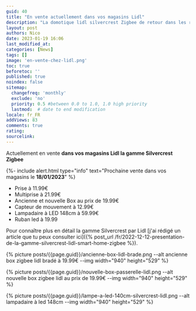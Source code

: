 ```yaml
---
guid: 40
title: "En vente actuellement dans vos magasins Lidl"
description: "La domotique lidl silvercrest Zigbee de retour dans les rayons est en vente actuellement dans vos magasins Lidl"
layout: post
authors: Nico
date: 2023-01-19 16:06
last_modified_at: 
categories: [News]
tags: []
image: 'en-vente-chez-lidl.png'
toc: true
beforetoc: ''
published: true
noindex: false
sitemap:
  changefreq: 'monthly'
  exclude: 'no'
  priority: 0.5 #between 0.0 to 1.0, 1.0 high priority
  lastmod:  # date to end modification
locale: fr_FR
addViews: 83
comments: true
rating:  
sourcelink:
---
```


Actuellement en vente **dans vos magasins Lidl la gamme Silvercrest Zigbee**

{%- include alert.html type="info" text="Prochaine vente dans vos magasins le <b>18/01/2023</b>" %}

- Prise à 11.99€ 
- Multiprise à 21.99€
- Ancienne et nouvelle Box au prix de 19.99€
- Capteur de mouvement à 12.99€ 
- Lampadaire à LED 148cm à 59.99€
- Ruban led à 19.99

Pour connaître plus en détail la gamme Silvercrest par Lidl [j'ai rédigé un article que tu peux consulter ici]({% post_url /fr/2022-12-12-presentation-de-la-gamme-silvercrest-lidl-smart-home-zigbee %}).

{% picture posts/{{page.guid}}/ancienne-box-lidl-brade.png --alt ancienne box zigbee lidl bradé à 19.99€ --img width="940" height="529" %}

{% picture posts/{{page.guid}}/nouvelle-box-passerelle-lidl.png --alt nouvelle box zigbee lidl au prix de 19.99€ --img width="940" height="529" %}

{% picture posts/{{page.guid}}/lampe-a-led-140cm-silvercrest-lidl.png --alt lampadaire à led 148cm --img width="940" height="529" %}




